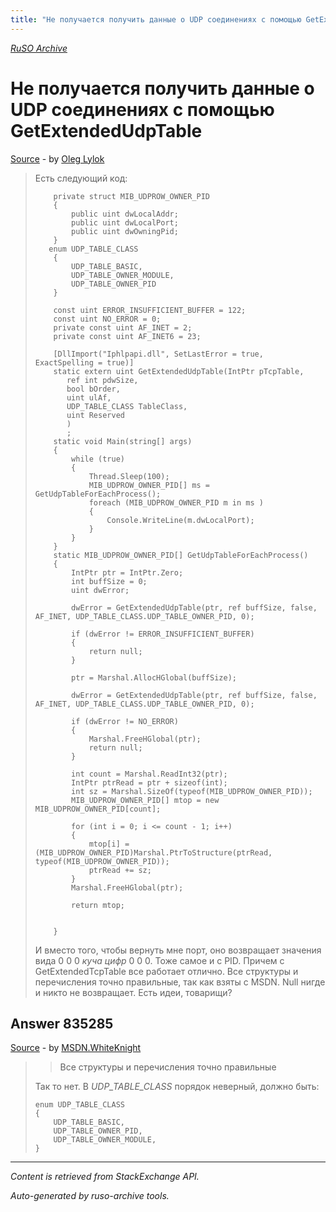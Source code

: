 ```yaml
---
title: "Не получается получить данные о UDP соединениях с помощью GetExtendedUdpTable"
---
```

<p><i><a href="https://github.com/MSDN-WhiteKnight/ruso-archive/">RuSO Archive</a></i></p>
<h1>Не получается получить данные о UDP соединениях с помощью GetExtendedUdpTable</h1>
<p><a href="https://ru.stackoverflow.com/questions/835141/%d0%9d%d0%b5-%d0%bf%d0%be%d0%bb%d1%83%d1%87%d0%b0%d0%b5%d1%82%d1%81%d1%8f-%d0%bf%d0%be%d0%bb%d1%83%d1%87%d0%b8%d1%82%d1%8c-%d0%b4%d0%b0%d0%bd%d0%bd%d1%8b%d0%b5-%d0%be-udp-%d1%81%d0%be%d0%b5%d0%b4%d0%b8%d0%bd%d0%b5%d0%bd%d0%b8%d1%8f%d1%85-%d1%81-%d0%bf%d0%be%d0%bc%d0%be%d1%89%d1%8c%d1%8e-getextendedudptable">Source</a> - by <a href="https://ru.stackoverflow.com/users/289076/oleg-lylok">Oleg Lylok</a></p>
<blockquote>
<p>Есть следующий код:</p>

<pre><code>    private struct MIB_UDPROW_OWNER_PID
    {
        public uint dwLocalAddr;
        public uint dwLocalPort;
        public uint dwOwningPid;
    }
   enum UDP_TABLE_CLASS
    {
        UDP_TABLE_BASIC,
        UDP_TABLE_OWNER_MODULE,
        UDP_TABLE_OWNER_PID
    }

    const uint ERROR_INSUFFICIENT_BUFFER = 122;
    const uint NO_ERROR = 0;
    private const uint AF_INET = 2;
    private const uint AF_INET6 = 23;

    [DllImport("Iphlpapi.dll", SetLastError = true, ExactSpelling = true)]
    static extern uint GetExtendedUdpTable(IntPtr pTcpTable,
       ref int pdwSize,
       bool bOrder,
       uint ulAf,
       UDP_TABLE_CLASS TableClass,
       uint Reserved
       )
       ;
    static void Main(string[] args)
    {
        while (true)
        {
            Thread.Sleep(100);
            MIB_UDPROW_OWNER_PID[] ms = GetUdpTableForEachProcess();
            foreach (MIB_UDPROW_OWNER_PID m in ms )
            {
                Console.WriteLine(m.dwLocalPort);
            }
        }
    }
    static MIB_UDPROW_OWNER_PID[] GetUdpTableForEachProcess()
    {
        IntPtr ptr = IntPtr.Zero;
        int buffSize = 0;
        uint dwError;

        dwError = GetExtendedUdpTable(ptr, ref buffSize, false, AF_INET, UDP_TABLE_CLASS.UDP_TABLE_OWNER_PID, 0);

        if (dwError != ERROR_INSUFFICIENT_BUFFER)
        {
            return null;
        }

        ptr = Marshal.AllocHGlobal(buffSize);

        dwError = GetExtendedUdpTable(ptr, ref buffSize, false, AF_INET, UDP_TABLE_CLASS.UDP_TABLE_OWNER_PID, 0);

        if (dwError != NO_ERROR)
        {
            Marshal.FreeHGlobal(ptr);
            return null;
        }

        int count = Marshal.ReadInt32(ptr);
        IntPtr ptrRead = ptr + sizeof(int);
        int sz = Marshal.SizeOf(typeof(MIB_UDPROW_OWNER_PID));
        MIB_UDPROW_OWNER_PID[] mtop = new MIB_UDPROW_OWNER_PID[count];

        for (int i = 0; i &lt;= count - 1; i++)
        {
            mtop[i] = (MIB_UDPROW_OWNER_PID)Marshal.PtrToStructure(ptrRead, typeof(MIB_UDPROW_OWNER_PID));
            ptrRead += sz;
        }
        Marshal.FreeHGlobal(ptr);

        return mtop;


    }
</code></pre>

<p>И вместо того, чтобы вернуть мне порт, оно возвращает значения вида 0 0 0 <em>куча цифр</em> 0 0 0. Тоже самое и с PID. Причем с GetExtendedTcpTable все работает отлично. Все структуры и перечисления точно правильные, так как взяты с MSDN. Null нигде и никто не возвращает. Есть идеи, товарищи?</p>

</blockquote>
<h2>Answer 835285</h2>
<p><a href="https://ru.stackoverflow.com/a/835285/">Source</a> - by <a href="https://ru.stackoverflow.com/users/240512/msdn-whiteknight">MSDN.WhiteKnight</a></p>
<blockquote>
<blockquote>
  <p>Все структуры и перечисления точно правильные</p>
</blockquote>

<p>Так то нет. В <em>UDP_TABLE_CLASS</em> порядок неверный, должно быть:</p>

<pre><code>enum UDP_TABLE_CLASS
{
    UDP_TABLE_BASIC,            
    UDP_TABLE_OWNER_PID,
    UDP_TABLE_OWNER_MODULE,
}
</code></pre>

</blockquote>
<hr/>
<p><i>Content is retrieved from StackExchange API. </i></p>
<p><i>Auto-generated by ruso-archive tools. </i></p>
